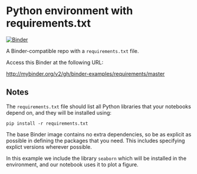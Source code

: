 # Python environment with requirements.txt

[![Binder](http://mybinder.org/badge.svg)](http://beta.mybinder.org/v2/gh/binder-examples/requirements/master)

A Binder-compatible repo with a `requirements.txt` file.

Access this Binder at the following URL: 

http://mybinder.org/v2/gh/binder-examples/requirements/master

## Notes
The `requirements.txt` file should list all Python libraries that your notebooks
depend on, and they will be installed using:

```
pip install -r requirements.txt
```

The base Binder image contains no extra dependencies, so be as
explicit as possible in defining the packages that you need. This includes
specifying explict versions wherever possible.

In this example we include the library `seaborn` which will be installed in
the environment, and our notebook uses it to plot a figure.
